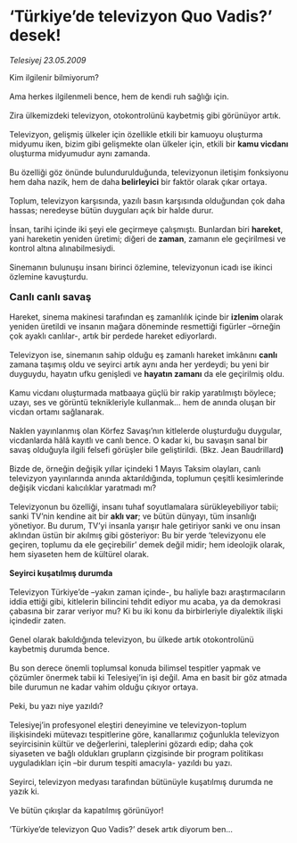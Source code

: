 # ‘Türkiye’de televizyon Quo Vadis?’ desek!

*Telesiyej 23.05.2009*

<div class="taraf_structure_2col_1zq">
<div class="margen_n">



 <p>Kim ilgilenir bilmiyorum? <br/><br/>Ama herkes ilgilenmeli bence, hem de kendi ruh sağlığı için. <br/><br/>Zira ülkemizdeki televizyon, otokontrolünü kaybetmiş gibi görünüyor artık. <br/><br/>Televizyon, gelişmiş ülkeler için özellikle etkili bir kamuoyu oluşturma midyumu iken, bizim gibi gelişmekte olan ülkeler için, etkili bir <b>kamu vicdanı</b> oluşturma midyumudur aynı zamanda.<br/><br/>Bu özelliği göz önünde bulundurulduğunda, televizyonun iletişim fonksiyonu hem daha nazik, hem de daha<b> belirleyici</b> bir faktör olarak çıkar ortaya. <br/><br/>Toplum, televizyon karşısında, yazılı basın karşısında olduğundan çok daha hassas; neredeyse bütün duyguları açık bir halde durur. <br/><br/>İnsan, tarihi içinde iki şeyi ele geçirmeye çalışmıştı. Bunlardan biri <b>hareket</b>, yani hareketin yeniden üretimi; diğeri de<b> zaman</b>, zamanın ele geçirilmesi ve kontrol altına alınabilmesiydi. <br/><br/>Sinemanın bulunuşu insanı birinci özlemine, televizyonun icadı ise ikinci özlemine kavuşturdu.<b> <br/><br/><font size="4">Canlı canlı savaş</font></b> <br/><br/>Hareket, sinema makinesi tarafından eş zamanlılık içinde bir <b>izlenim </b>olarak yeniden üretildi ve insanın mağara döneminde resmettiği figürler –örneğin çok ayaklı canlılar-, artık bir perdede hareket ediyorlardı. <br/><br/>Televizyon ise, sinemanın sahip olduğu eş zamanlı hareket imkânını <b>canlı</b> zamana taşımış oldu ve seyirci artık aynı anda her yerdeydi; bu yeni bir duyguydu, hayatın ufku genişledi ve <b>hayatın zamanı</b> da ele geçirilmiş oldu. <br/><br/>Kamu vicdanı oluşturmada matbaaya güçlü bir rakip yaratılmıştı böylece; uzayı, ses ve görüntü teknikleriyle kullanmak... hem de anında oluşan bir vicdan ortamı sağlanarak. <br/><br/>Naklen yayınlanmış olan Körfez Savaşı’nın kitlelerde oluşturduğu duygular, vicdanlarda hâlâ kayıtlı ve canlı bence. O kadar ki, bu savaşın sanal bir savaş olduğuyla ilgili felsefi görüşler bile geliştirildi. (Bkz. Jean Baudrillard<b>) </b><br/><br/>Bizde de, örneğin değişik yıllar içindeki 1 Mayıs Taksim olayları, canlı televizyon yayınlarında anında aktarıldığında, toplumun çeşitli kesimlerinde değişik vicdani kalıcılıklar yaratmadı mı? <br/><br/>Televizyonun bu özelliği, insanı tuhaf soyutlamalara sürükleyebiliyor tabii; sanki TV’nin kendine ait bir <b>aklı var</b>; ve bütün dünyayı, tüm insanlığı yönetiyor. Bu durum, TV’yi insanla yarışır hale getiriyor sanki ve onu insan aklından üstün bir akılmış gibi gösteriyor: Bu bir yerde ‘televizyonu ele geçiren, toplumu da ele geçirebilir’ demek değil midir; hem ideolojik olarak, hem siyaseten hem de kültürel olarak. <b><br/><br/>Seyirci kuşatılmış durumda</b> <br/><br/>Televizyon Türkiye’de –yakın zaman içinde-, bu haliyle bazı araştırmacıların iddia ettiği gibi, kitlelerin bilincini tehdit ediyor mu acaba, ya da demokrasi çabasına bir zarar veriyor mu? Ki bu iki konu da birbirleriyle diyalektik ilişki içindedir zaten. <br/><br/>Genel olarak bakıldığında televizyon, bu ülkede artık otokontrolünü kaybetmiş durumda bence. <br/><br/>Bu son derece önemli toplumsal konuda bilimsel tespitler yapmak ve çözümler önermek tabii ki Telesiyej’in işi değil. Ama en basit bir göz atmada bile durumun ne kadar vahim olduğu çıkıyor ortaya. <br/><br/>Peki, bu yazı niye yazıldı? <br/><br/>Telesiyej’in profesyonel eleştiri deneyimine ve televizyon-toplum ilişkisindeki mütevazı tespitlerine göre, kanallarımız çoğunlukla televizyon seyircisinin kültür ve değerlerini, taleplerini gözardı edip; daha çok siyaseten ve bağlı oldukları grupların çizgisinde bir program politikası uyguladıkları için –bir durum tespiti amacıyla- yazıldı bu yazı. <br/><br/>Seyirci, televizyon medyası tarafından bütünüyle kuşatılmış durumda ne yazık ki. <br/><br/>Ve bütün çıkışlar da kapatılmış görünüyor! <br/><br/>‘Türkiye’de televizyon Quo Vadis?’ desek artık diyorum ben...</p>
<br/>
<br/>
<br/>



<br/>


<div id="taraf_not">
</div>

</div>


</div>
